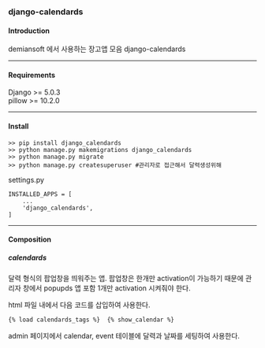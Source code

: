 ### django-calendards  
  
#### Introduction  
  
demiansoft 에서 사용하는 장고앱 모음 django-calendards  
  
---  
#### Requirements  
  
Django >= 5.0.3  
pillow >= 10.2.0  
  
---  
#### Install  
  
```  
>> pip install django_calendards  
>> python manage.py makemigrations django_calendards  
>> python manage.py migrate 
>> python manage.py createsuperuser #관리자로 접근해서 달력생성위해 
```  
  
settings.py  
  
```  
INSTALLED_APPS = [    
    ...  
	'django_calendards',  
]  
```  
  
---  
#### Composition    
##### calendards  
달력 형식의 팝업창을 띄워주는 앱. 팝업창은 한개만 activation이 가능하기 때문에 관리자 창에서 popupds 앱 포함 1개만 activation 시켜줘야 한다.  
  
html 파일 내에서 다음 코드를 삽입하여 사용한다.  
```html  
{% load calendards_tags %}  {% show_calendar %}  
```  
  
admin 페이지에서 calendar, event 테이블에 달력과 날짜를 세팅하여 사용한다.  
